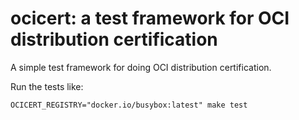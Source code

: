 # ocicert: a test framework for OCI distribution certification

A simple test framework for doing OCI distribution certification.

Run the tests like:

```
OCICERT_REGISTRY="docker.io/busybox:latest" make test
```

